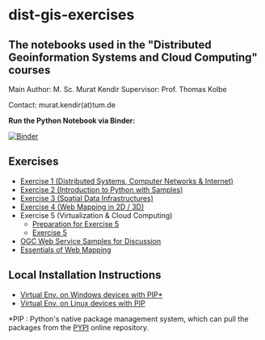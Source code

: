 # dist-gis-exercises

## The notebooks used in the "Distributed Geoinformation Systems and Cloud Computing" courses

Main Author: M. Sc. Murat Kendir
Supervisor: Prof. Thomas Kolbe

Contact: murat.kendir(at)tum.de

**Run the Python Notebook via Binder:**

[![Binder](https://mybinder.org/badge_logo.svg)](https://mybinder.org/v2/gh/muratkendir/dist-gis-exercises/main)

## Exercises

- [Exercise 1 (Distributed Systems, Computer Networks & Internet)](exercise1.md)
- [Exercise 2 (Introduction to Python with Samples)](exercise2.md)
- [Exercise 3 (Spatial Data Infrastructures)](exercise3.md)
- [Exercise 4 (Web Mapping in 2D / 3D)](exercise4.md)
- Exercise 5 (Virtualization & Cloud Computing)
  - [Preparation for Exercise 5](exercise5_preparation.md)
  - [Exercise 5](exercise5.md)
- [OGC Web Service Samples for Discussion](samples_for_discussion.md)
- [Essentials of Web Mapping](essentials_of_web_mapping.md)

## Local Installation Instructions

- [Virtual Env.  on Windows devices with PIP*](install_w_pip_on_win.md)
- [Virtual Env.  on Linux devices with PIP](install_w_pip_on_lnx.md)

*PIP : Python's native package management system, which can pull the packages from the [PYPI](https://pypi.org/) online repository.